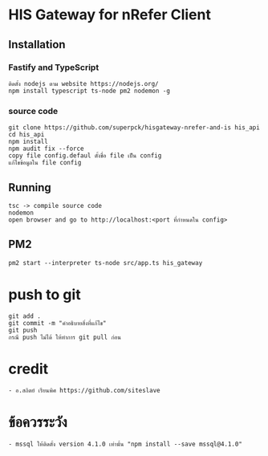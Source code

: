 # HIS Gateway for nRefer Client

## Installation
### Fastify and TypeScript
```
ติดตั้ง nodejs ตาม website https://nodejs.org/
npm install typescript ts-node pm2 nodemon -g
```

### source code
```
git clone https://github.com/superpck/hisgateway-nrefer-and-is his_api
cd his_api
npm install
npm audit fix --force
copy file config.defaul ตั้งชื่อ file เป็น config
แก้ไขข้อมูลใน file config
```

## Running
```
tsc -> compile source code
nodemon
open browser and go to http://localhost:<port ที่กำหนดใน config>
```

## PM2
```
pm2 start --interpreter ts-node src/app.ts his_gateway
```

# push to git
```
git add .
git commit -m "คำอธิบายสิ่งที่แก้ไข"
git push
กรณี push ไม่ได้ ให้ทำการ git pull ก่อน
```

# credit
```
- อ.สถิตย์ เรียนพิศ https://github.com/siteslave
```

# ข้อควรระวัง
```
- mssql ให้ติดตั้ง version 4.1.0 เท่านั้น "npm install --save mssql@4.1.0"
```